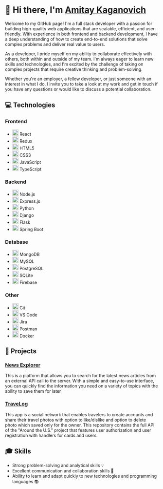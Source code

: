 # 👋 Hi there, I'm [Amitay Kaganovich](https://www.linkedin.com/in/amitay-kaganovich/)

Welcome to my GitHub page! I'm a full stack developer with a passion for building high-quality web applications that are scalable, efficient, and user-friendly. With experience in both frontend and backend development, I have a deep understanding of how to create end-to-end solutions that solve complex problems and deliver real value to users.

As a developer, I pride myself on my ability to collaborate effectively with others, both within and outside of my team. I'm always eager to learn new skills and technologies, and I'm excited by the challenge of taking on complex projects that require creative thinking and problem-solving.

Whether you're an employer, a fellow developer, or just someone with an interest in what I do, I invite you to take a look at my work and get in touch if you have any questions or would like to discuss a potential collaboration.


## 💻 Technologies

### Frontend

* <img src="https://cdn.svgporn.com/logos/react.svg" width="20"> React
* <img src="https://cdn.svgporn.com/logos/redux.svg" width="20"> Redux
* <img src="https://cdn.svgporn.com/logos/html-5.svg" width="20"> HTML5
* <img src="https://cdn.svgporn.com/logos/css-3.svg" width="20"> CSS3
* <img src="https://cdn.svgporn.com/logos/javascript.svg" width="20"> JavaScript
* <img src="https://cdn.svgporn.com/logos/typescript-icon.svg" width="20"> TypeScript

### Backend

* <img src="https://cdn.svgporn.com/logos/nodejs-icon.svg" width="20"> Node.js
* <img src="https://cdn.svgporn.com/logos/express.svg" width="20"> Express.js
* <img src="https://cdn.svgporn.com/logos/python.svg" width="20"> Python
* <img src="https://cdn.svgporn.com/logos/django.svg" width="20"> Django
* <img src="https://cdn.svgporn.com/logos/flask.svg" width="20"> Flask
* <img src="https://cdn.svgporn.com/logos/spring-icon.svg" width="20"> Spring Boot

### Database

* <img src="https://cdn.svgporn.com/logos/mongodb.svg" width="20"> MongoDB
* <img src="https://cdn.svgporn.com/logos/mysql.svg" width="20"> MySQL
* <img src="https://cdn.svgporn.com/logos/postgresql.svg" width="20"> PostgreSQL
* <img src="https://cdn.svgporn.com/logos/sqlite.svg" width="20"> SQLite
* <img src="https://cdn.svgporn.com/logos/firebase.svg" width="20"> Firebase

### Other

* <img src="https://cdn.svgporn.com/logos/git-icon.svg" width="20"> Git
* <img src="https://cdn.svgporn.com/logos/visual-studio-code.svg" width="20"> VS Code
* <img src="https://cdn.svgporn.com/logos/jira.svg" width="20"> Jira
* <img src="https://cdn.svgporn.com/logos/postman.svg" width="20"> Postman
* <img src="https://cdn.svgporn.com/logos/docker-icon.svg" width="20"> Docker

## 🚀 Projects

### [News Explorer](https://github.com/amitay96/news-explorer-frontend)

This is a platform that allows you to search for the latest news articles from an external API call to the server. With a simple and easy-to-use interface, you can quickly find the information you need on a variety of topics with the ability to save them for later

### [TraveLog](https://github.com/amitay96/TraveLog)

This app is a social network that enables travelers to create accounts and share their travel photos with option to like/dislike and option to delete photo which saved only for the owner. This repository contains the full API of the "Around the U.S." project that features user authorization and user registration with handlers for cards and users.

## 🎓 Skills

- Strong problem-solving and analytical skills 💡
- Excellent communication and collaboration skills 🤝
- Ability to learn and adapt quickly to new technologies and programming languages 📚

